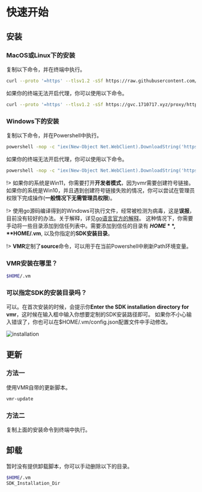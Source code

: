# 快速开始

## 安装
### MacOS或Linux下的安装

复制以下命令，并在终端中执行。

```bash
curl --proto '=https' --tlsv1.2 -sSf https://raw.githubusercontent.com/gvcgo/version-manager/main/scripts/install.sh | sh
```

如果你的终端无法开启代理，你可以使用以下命令。

```bash
curl --proto '=https' --tlsv1.2 -sSf https://gvc.1710717.xyz/proxy/https://raw.githubusercontent.com/gvcgo/version-manager/main/scripts/install.sh | sh
```

### Windows下的安装

复制以下命令，并在Powershell中执行。
```bash
powershell -nop -c "iex(New-Object Net.WebClient).DownloadString('https://raw.githubusercontent.com/gvcgo/version-manager/main/scripts/install.ps1')"
```

如果你的终端无法开启代理，你可以使用以下命令。

```bash
powershell -nop -c "iex(New-Object Net.WebClient).DownloadString('https://gvc.1710717.xyz/proxy/https://raw.githubusercontent.com/gvcgo/version-manager/main/scripts/install.ps1')"
```

!> 如果你的系统是Win11，你需要打开**开发者模式**，因为vmr需要创建符号链接。如果你的系统是Win10，并且遇到创建符号链接失败的情况，你可以尝试在管理员权限下完成操作(**一般情况下无需管理员权限**)。

!> 使用go源码编译得到的Windows可执行文件，经常被检测为病毒，这是**误报**，目前没有较好的办法。关于解释，详见[go语言官方的解释](https://go.dev/doc/faq#virus)。 这种情况下，你需要手动将一些目录添加到信任列表中。需要添加到信任的目录有 **$HOME**, **$HOME/.vm**, 以及你指定的**SDK安装目录**。

!> **VMR**定制了**source**命令，可以用于在当前Powershell中刷新Path环境变量。

### VMR安装在哪里？

```bash
$HOME/.vm
```

### 可以指定SDK的安装目录吗？

可以。在首次安装的时候，会提示你**Enter the SDK installation directory for vmr**，这时候在输入框中输入你想要定制的SDK安装路径即可。
如果你不小心输入错误了，你也可以在$HOME/.vm/config.json配置文件中手动修改。

![installation](https://cdn.jsdelivr.net/gh/moqsien/img_repo@main/vmr_install.png)

## 更新
### 方法一

使用VMR自带的更新脚本。
```bash
vmr-update
```

### 方法二 

复制上面的安装命令到终端中执行。

## 卸载

暂时没有提供卸载脚本，你可以手动删除以下的目录。
```bash
$HOME/.vm
SDK_Installation_Dir
```
